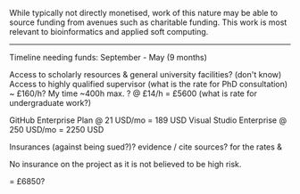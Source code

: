 

While typically not directly monetised, work of this nature may be able to source funding from avenues such as charitable funding. This work is most relevant to bioinformatics and applied soft computing.

----

Timeline needing funds: September - May (9 months)

Access to scholarly resources & general university facilities? (don't know)
Access to highly qualified supervisor (what is the rate for PhD consultation) ~ £160/h?
My time ~400h max. ? @ £14/h = £5600 (what is rate for undergraduate work?)

GitHub Enterprise Plan @ 21 USD/mo = 189 USD
Visual Studio Enterprise @ 250 USD/mo = 2250 USD

Insurances (against being sued?)? evidence / cite sources? for the rates & 

No insurance on the project as it is not believed to be high risk.

= £6850?